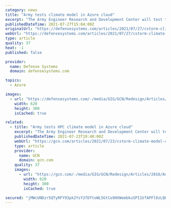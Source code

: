 ```yaml
---
category: news
title: "Army tests climate model in Azure cloud"
excerpt: "The Army Engineer Research and Development Center will test the scalability of its coastal storm modeling system, CSTORM-MS -- previously run on high-performance computers -- inside Microsoft’s Azure Government cloud."
publishedDateTime: 2021-07-27T15:04:00Z
originalUrl: "https://defensesystems.com/articles/2021/07/27/cstorm-climate-model-cloud-hpc.aspx"
webUrl: "https://defensesystems.com/articles/2021/07/27/cstorm-climate-model-cloud-hpc.aspx"
type: article
quality: 37
heat: -1
published: false

provider:
  name: Defense Systems
  domain: defensesystems.com

topics:
  - Azure

images:
  - url: "https://defensesystems.com/-/media/GIG/GCN/Redesign/Articles/2016/August/louisianaflood.png"
    width: 620
    height: 300
    isCached: true

related:
  - title: "Army tests HPC climate model in Azure cloud"
    excerpt: "The Army Engineer Research and Development Center will test the scalability of its coastal storm modeling system, CSTORM-MS -- previously run on high-performance computers -- inside Microsoft’s Azure Government cloud."
    publishedDateTime: 2021-07-23T19:40:00Z
    webUrl: "https://gcn.com/articles/2021/07/23/cstorm-climate-model-cloud-hpc.aspx"
    type: article
    provider:
      name: GCN
      domain: gcn.com
    quality: 37
    images:
      - url: "https://gcn.com/-/media/GIG/GCN/Redesign/Articles/2016/August/louisianaflood.png"
        width: 620
        height: 300
        isCached: true

secured: "jMWcUNDzr5QTyRFY93pk2YsY2fDftoWL5GtCo9HXWembkuSPI1VfAPFl0zLQHPv700LiiwGSAzLUCFum1kT5EiQGBXKecRgrQZHEfWONVHOLRGS/ckgtLN4BxllFTWyGDzVveHkBCBIKjW0FTdf9kSo2nYHYvqepc0LQ17BXDinf/Yc0vYkNGGewqA7rU/PSNBsAl3QC0nZ7ZV2ffHwWXZsD92vNEhZslF1L2asvgJ/sQ6BmbyqtfLT1lkL2HCpOkTaUs1tOoP3uw6wHt3pD7af02Ch1fjfRteEsqWcuDmnMhoFLMlOEOUTnCUPQU6KgUeO4jXL3JGVOPkpR5+9Ne0cIi4vKMCrmCiGj2G2VFnA=;Je8Ydd/3rOgoDuE79pV0hA=="
---
```


